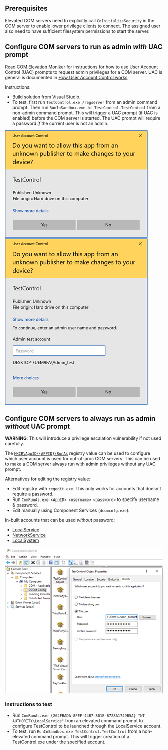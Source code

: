 ## Prerequisites

Elevated COM servers need to explicitly call `CoInitializeSecurity` in the COM server to enable lower privilege clients to connect. The assigned user also need to have sufficient filesystem permissions to start the server.


## Configure COM servers to run as admin _with_ UAC prompt

Read [COM Elevation Moniker](https://docs.microsoft.com/en-us/windows/win32/com/the-com-elevation-moniker) for instructions for how to use User Account Control (UAC) prompts to request admin privileges for a COM server. UAC is general is documented in [How User Account Control works](https://docs.microsoft.com/en-us/windows/security/identity-protection/user-account-control/how-user-account-control-works)


Instructions:
* Build solution from Visual Studio.
* To test, first run `TestControl.exe /regserver` from an admin command prompt. Then run `RunInSandbox.exe hi TestControl.TestControl` from a non-admin command prompt. This will trigger a UAC prompt (if UAC is enabled) before the COM server is started. The UAC prompt will require a password _if_ the current user is not an admin.

![UAC_prompt](UAC_prompt.png) ![UAC_prompt_pw](UAC_prompt_pw.png)  


## Configure COM servers to always run as admin _without_ UAC prompt

**WARNING**: This will introduce a privilege escalation vulnerability if not used carefully.

The [`HKCR\AppID\{APPID}\RunAs`](https://learn.microsoft.com/en-us/windows/win32/com/runas) registry value can be used to configure which user account is used for out-of-proc COM servers. This can be used to make a COM server always run with admin privileges without any UAC prompt.

Alternatives for editing the registry value:
* Edit registry with `regedit.exe`. This only works for accounts that doesn't require a password.
* Run `ComRunAs.exe <AppID> <username> <password>` to specify username & password.
* Edit manually using Component Services (`dcomcnfg.exe`).

In-built accounts that can be used _without_ password:
* [LocalService](https://learn.microsoft.com/en-us/windows/win32/services/localservice-account)
* [NetworkService](https://learn.microsoft.com/en-us/windows/win32/services/networkservice-account)
* [LocalSystem](https://learn.microsoft.com/en-us/windows/win32/services/localsystem-account)

![DCOM_RunAs](DCOM_RunAs.png)  

### Instructions to test
* Run `ComRunAs.exe {264FBADA-8FEF-44B7-801E-B728A1749B5A} "NT AUTHORITY\LocalService"` from an elevated command prompt to configure TestControl to be launched through the LocalService account.
* To test, run `RunInSandbox.exe TestControl.TestControl` from a non-elevated command prompt. This will trigger creation of a TestControl.exe under the specified account.
